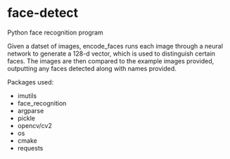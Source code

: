 # face-detect

Python face recognition program

Given a datset of images, encode_faces runs each image through a neural network to generate a 128-d vector, which is used to distinguish certain faces.
The images are then compared to the example images provided, outputting any faces detected along with names provided.

Packages used:
- imutils
- face_recognition
- argparse
- pickle
- opencv/cv2
- os
- cmake
- requests
